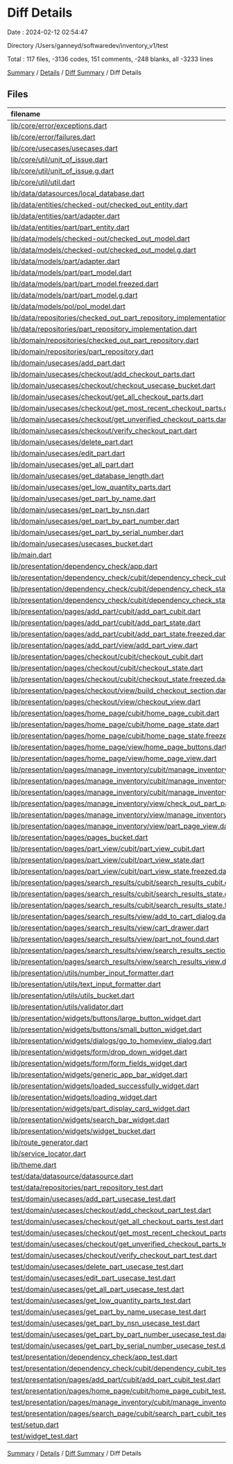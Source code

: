 # Diff Details

Date : 2024-02-12 02:54:47

Directory /Users/ganneyd/softwaredev/inventory_v1/test

Total : 117 files,  -3136 codes, 151 comments, -248 blanks, all -3233 lines

[Summary](results.md) / [Details](details.md) / [Diff Summary](diff.md) / Diff Details

## Files
| filename | language | code | comment | blank | total |
| :--- | :--- | ---: | ---: | ---: | ---: |
| [lib/core/error/exceptions.dart](/lib/core/error/exceptions.dart) | Dart | -6 | -10 | -6 | -22 |
| [lib/core/error/failures.dart](/lib/core/error/failures.dart) | Dart | -42 | -30 | -13 | -85 |
| [lib/core/usecases/usecases.dart](/lib/core/usecases/usecases.dart) | Dart | -10 | -5 | -3 | -18 |
| [lib/core/util/unit_of_issue.dart](/lib/core/util/unit_of_issue.dart) | Dart | -33 | -10 | -11 | -54 |
| [lib/core/util/unit_of_issue.g.dart](/lib/core/util/unit_of_issue.g.dart) | Dart | -60 | -4 | -8 | -72 |
| [lib/core/util/util.dart](/lib/core/util/util.dart) | Dart | -1 | 0 | -1 | -2 |
| [lib/data/datasources/local_database.dart](/lib/data/datasources/local_database.dart) | Dart | -115 | -14 | -22 | -151 |
| [lib/data/entities/checked-out/checked_out_entity.dart](/lib/data/entities/checked-out/checked_out_entity.dart) | Dart | -17 | -6 | -7 | -30 |
| [lib/data/entities/part/adapter.dart](/lib/data/entities/part/adapter.dart) | Dart | 0 | 0 | -1 | -1 |
| [lib/data/entities/part/part_entity.dart](/lib/data/entities/part/part_entity.dart) | Dart | -38 | -12 | -12 | -62 |
| [lib/data/models/checked-out/checked_out_model.dart](/lib/data/models/checked-out/checked_out_model.dart) | Dart | -34 | -4 | -9 | -47 |
| [lib/data/models/checked-out/checked_out_model.g.dart](/lib/data/models/checked-out/checked_out_model.g.dart) | Dart | -45 | -4 | -8 | -57 |
| [lib/data/models/part/adapter.dart](/lib/data/models/part/adapter.dart) | Dart | -16 | -3 | -2 | -21 |
| [lib/data/models/part/part_model.dart](/lib/data/models/part/part_model.dart) | Dart | -22 | -15 | -4 | -41 |
| [lib/data/models/part/part_model.freezed.dart](/lib/data/models/part/part_model.freezed.dart) | Dart | -320 | -15 | -26 | -361 |
| [lib/data/models/part/part_model.g.dart](/lib/data/models/part/part_model.g.dart) | Dart | -38 | -4 | -6 | -48 |
| [lib/data/models/pol/pol_model.dart](/lib/data/models/pol/pol_model.dart) | Dart | 0 | 0 | -1 | -1 |
| [lib/data/repositories/checked_out_part_repository_implementation.dart](/lib/data/repositories/checked_out_part_repository_implementation.dart) | Dart | -113 | 0 | -11 | -124 |
| [lib/data/repositories/part_repository_implementation.dart](/lib/data/repositories/part_repository_implementation.dart) | Dart | -163 | -11 | -19 | -193 |
| [lib/domain/repositories/checked_out_part_repository.dart](/lib/domain/repositories/checked_out_part_repository.dart) | Dart | -14 | -6 | -6 | -26 |
| [lib/domain/repositories/part_repository.dart](/lib/domain/repositories/part_repository.dart) | Dart | -26 | -12 | -12 | -50 |
| [lib/domain/usecases/add_part.dart](/lib/domain/usecases/add_part.dart) | Dart | -21 | 0 | -5 | -26 |
| [lib/domain/usecases/checkout/add_checkout_parts.dart](/lib/domain/usecases/checkout/add_checkout_parts.dart) | Dart | -65 | 0 | -7 | -72 |
| [lib/domain/usecases/checkout/checkout_usecase_bucket.dart](/lib/domain/usecases/checkout/checkout_usecase_bucket.dart) | Dart | -5 | 0 | -1 | -6 |
| [lib/domain/usecases/checkout/get_all_checkout_parts.dart](/lib/domain/usecases/checkout/get_all_checkout_parts.dart) | Dart | -30 | 0 | -4 | -34 |
| [lib/domain/usecases/checkout/get_most_recent_checkout_parts.dart](/lib/domain/usecases/checkout/get_most_recent_checkout_parts.dart) | Dart | 0 | 0 | -2 | -2 |
| [lib/domain/usecases/checkout/get_unverified_checkout_parts.dart](/lib/domain/usecases/checkout/get_unverified_checkout_parts.dart) | Dart | -42 | 0 | -4 | -46 |
| [lib/domain/usecases/checkout/verify_checkout_part.dart](/lib/domain/usecases/checkout/verify_checkout_part.dart) | Dart | -42 | 0 | -5 | -47 |
| [lib/domain/usecases/delete_part.dart](/lib/domain/usecases/delete_part.dart) | Dart | -21 | 0 | -6 | -27 |
| [lib/domain/usecases/edit_part.dart](/lib/domain/usecases/edit_part.dart) | Dart | -21 | 0 | -5 | -26 |
| [lib/domain/usecases/get_all_part.dart](/lib/domain/usecases/get_all_part.dart) | Dart | -30 | 0 | -5 | -35 |
| [lib/domain/usecases/get_database_length.dart](/lib/domain/usecases/get_database_length.dart) | Dart | -12 | 0 | -4 | -16 |
| [lib/domain/usecases/get_low_quantity_parts.dart](/lib/domain/usecases/get_low_quantity_parts.dart) | Dart | -46 | 0 | -7 | -53 |
| [lib/domain/usecases/get_part_by_name.dart](/lib/domain/usecases/get_part_by_name.dart) | Dart | -32 | 0 | -5 | -37 |
| [lib/domain/usecases/get_part_by_nsn.dart](/lib/domain/usecases/get_part_by_nsn.dart) | Dart | -32 | 0 | -5 | -37 |
| [lib/domain/usecases/get_part_by_part_number.dart](/lib/domain/usecases/get_part_by_part_number.dart) | Dart | -32 | 0 | -5 | -37 |
| [lib/domain/usecases/get_part_by_serial_number.dart](/lib/domain/usecases/get_part_by_serial_number.dart) | Dart | -32 | 0 | -5 | -37 |
| [lib/domain/usecases/usecases_bucket.dart](/lib/domain/usecases/usecases_bucket.dart) | Dart | -11 | 0 | -1 | -12 |
| [lib/main.dart](/lib/main.dart) | Dart | -12 | 0 | -3 | -15 |
| [lib/presentation/dependency_check/app.dart](/lib/presentation/dependency_check/app.dart) | Dart | -43 | 0 | -4 | -47 |
| [lib/presentation/dependency_check/cubit/dependency_check_cubit.dart](/lib/presentation/dependency_check/cubit/dependency_check_cubit.dart) | Dart | -101 | -12 | -23 | -136 |
| [lib/presentation/dependency_check/cubit/dependency_check_state.dart](/lib/presentation/dependency_check/cubit/dependency_check_state.dart) | Dart | -19 | -1 | -4 | -24 |
| [lib/presentation/dependency_check/cubit/dependency_check_state.freezed.dart](/lib/presentation/dependency_check/cubit/dependency_check_state.freezed.dart) | Dart | -225 | -15 | -23 | -263 |
| [lib/presentation/pages/add_part/cubit/add_part_cubit.dart](/lib/presentation/pages/add_part/cubit/add_part_cubit.dart) | Dart | -115 | -15 | -10 | -140 |
| [lib/presentation/pages/add_part/cubit/add_part_state.dart](/lib/presentation/pages/add_part/cubit/add_part_state.dart) | Dart | -32 | -1 | -4 | -37 |
| [lib/presentation/pages/add_part/cubit/add_part_state.freezed.dart](/lib/presentation/pages/add_part/cubit/add_part_state.freezed.dart) | Dart | -398 | -15 | -23 | -436 |
| [lib/presentation/pages/add_part/view/add_part_view.dart](/lib/presentation/pages/add_part/view/add_part_view.dart) | Dart | -154 | -6 | -10 | -170 |
| [lib/presentation/pages/checkout/cubit/checkout_cubit.dart](/lib/presentation/pages/checkout/cubit/checkout_cubit.dart) | Dart | -51 | 0 | -11 | -62 |
| [lib/presentation/pages/checkout/cubit/checkout_state.dart](/lib/presentation/pages/checkout/cubit/checkout_state.dart) | Dart | -19 | -1 | -4 | -24 |
| [lib/presentation/pages/checkout/cubit/checkout_state.freezed.dart](/lib/presentation/pages/checkout/cubit/checkout_state.freezed.dart) | Dart | -150 | -16 | -24 | -190 |
| [lib/presentation/pages/checkout/view/build_checkout_section.dart](/lib/presentation/pages/checkout/view/build_checkout_section.dart) | Dart | 0 | 0 | -1 | -1 |
| [lib/presentation/pages/checkout/view/checkout_view.dart](/lib/presentation/pages/checkout/view/checkout_view.dart) | Dart | -132 | -2 | -4 | -138 |
| [lib/presentation/pages/home_page/cubit/home_page_cubit.dart](/lib/presentation/pages/home_page/cubit/home_page_cubit.dart) | Dart | -5 | 0 | -2 | -7 |
| [lib/presentation/pages/home_page/cubit/home_page_state.dart](/lib/presentation/pages/home_page/cubit/home_page_state.dart) | Dart | -20 | -1 | -4 | -25 |
| [lib/presentation/pages/home_page/cubit/home_page_state.freezed.dart](/lib/presentation/pages/home_page/cubit/home_page_state.freezed.dart) | Dart | -142 | -15 | -23 | -180 |
| [lib/presentation/pages/home_page/view/home_page_buttons.dart](/lib/presentation/pages/home_page/view/home_page_buttons.dart) | Dart | 0 | 0 | -1 | -1 |
| [lib/presentation/pages/home_page/view/home_page_view.dart](/lib/presentation/pages/home_page/view/home_page_view.dart) | Dart | -55 | 0 | -4 | -59 |
| [lib/presentation/pages/manage_inventory/cubit/manage_inventory_cubit.dart](/lib/presentation/pages/manage_inventory/cubit/manage_inventory_cubit.dart) | Dart | -120 | -19 | -21 | -160 |
| [lib/presentation/pages/manage_inventory/cubit/manage_inventory_state.dart](/lib/presentation/pages/manage_inventory/cubit/manage_inventory_state.dart) | Dart | -29 | -1 | -4 | -34 |
| [lib/presentation/pages/manage_inventory/cubit/manage_inventory_state.freezed.dart](/lib/presentation/pages/manage_inventory/cubit/manage_inventory_state.freezed.dart) | Dart | -284 | -19 | -27 | -330 |
| [lib/presentation/pages/manage_inventory/view/check_out_part_page_view.dart](/lib/presentation/pages/manage_inventory/view/check_out_part_page_view.dart) | Dart | -135 | -2 | -7 | -144 |
| [lib/presentation/pages/manage_inventory/view/manage_inventory_view.dart](/lib/presentation/pages/manage_inventory/view/manage_inventory_view.dart) | Dart | -128 | 0 | -4 | -132 |
| [lib/presentation/pages/manage_inventory/view/part_page_view.dart](/lib/presentation/pages/manage_inventory/view/part_page_view.dart) | Dart | -122 | 0 | -8 | -130 |
| [lib/presentation/pages/pages_bucket.dart](/lib/presentation/pages/pages_bucket.dart) | Dart | -2 | 0 | -1 | -3 |
| [lib/presentation/pages/part_view/cubit/part_view_cubit.dart](/lib/presentation/pages/part_view/cubit/part_view_cubit.dart) | Dart | 0 | 0 | -1 | -1 |
| [lib/presentation/pages/part_view/cubit/part_view_state.dart](/lib/presentation/pages/part_view/cubit/part_view_state.dart) | Dart | -20 | -1 | -4 | -25 |
| [lib/presentation/pages/part_view/cubit/part_view_state.freezed.dart](/lib/presentation/pages/part_view/cubit/part_view_state.freezed.dart) | Dart | -143 | -15 | -23 | -181 |
| [lib/presentation/pages/search_results/cubit/search_results_cubit.dart](/lib/presentation/pages/search_results/cubit/search_results_cubit.dart) | Dart | -134 | -17 | -18 | -169 |
| [lib/presentation/pages/search_results/cubit/search_results_state.dart](/lib/presentation/pages/search_results/cubit/search_results_state.dart) | Dart | -29 | -1 | -4 | -34 |
| [lib/presentation/pages/search_results/cubit/search_results_state.freezed.dart](/lib/presentation/pages/search_results/cubit/search_results_state.freezed.dart) | Dart | -316 | -20 | -28 | -364 |
| [lib/presentation/pages/search_results/view/add_to_cart_dialog.dart](/lib/presentation/pages/search_results/view/add_to_cart_dialog.dart) | Dart | -89 | -2 | -5 | -96 |
| [lib/presentation/pages/search_results/view/cart_drawer.dart](/lib/presentation/pages/search_results/view/cart_drawer.dart) | Dart | -91 | -6 | -5 | -102 |
| [lib/presentation/pages/search_results/view/part_not_found.dart](/lib/presentation/pages/search_results/view/part_not_found.dart) | Dart | -13 | 0 | -3 | -16 |
| [lib/presentation/pages/search_results/view/search_results_section.dart](/lib/presentation/pages/search_results/view/search_results_section.dart) | Dart | -52 | -2 | -2 | -56 |
| [lib/presentation/pages/search_results/view/search_results_view.dart](/lib/presentation/pages/search_results/view/search_results_view.dart) | Dart | -142 | -4 | -9 | -155 |
| [lib/presentation/utils/number_input_formatter.dart](/lib/presentation/utils/number_input_formatter.dart) | Dart | -12 | -2 | -3 | -17 |
| [lib/presentation/utils/text_input_formatter.dart](/lib/presentation/utils/text_input_formatter.dart) | Dart | -19 | -3 | -4 | -26 |
| [lib/presentation/utils/utils_bucket.dart](/lib/presentation/utils/utils_bucket.dart) | Dart | -3 | -1 | -2 | -6 |
| [lib/presentation/utils/validator.dart](/lib/presentation/utils/validator.dart) | Dart | -16 | -1 | -2 | -19 |
| [lib/presentation/widgets/buttons/large_button_widget.dart](/lib/presentation/widgets/buttons/large_button_widget.dart) | Dart | -21 | 0 | -2 | -23 |
| [lib/presentation/widgets/buttons/small_button_widget.dart](/lib/presentation/widgets/buttons/small_button_widget.dart) | Dart | -25 | 0 | -2 | -27 |
| [lib/presentation/widgets/dialogs/go_to_homeview_dialog.dart](/lib/presentation/widgets/dialogs/go_to_homeview_dialog.dart) | Dart | -30 | 0 | -2 | -32 |
| [lib/presentation/widgets/form/drop_down_widget.dart](/lib/presentation/widgets/form/drop_down_widget.dart) | Dart | 0 | 0 | -1 | -1 |
| [lib/presentation/widgets/form/form_fields_widget.dart](/lib/presentation/widgets/form/form_fields_widget.dart) | Dart | -44 | 0 | -2 | -46 |
| [lib/presentation/widgets/generic_app_bar_widget.dart](/lib/presentation/widgets/generic_app_bar_widget.dart) | Dart | -36 | -2 | -3 | -41 |
| [lib/presentation/widgets/loaded_successfully_widget.dart](/lib/presentation/widgets/loaded_successfully_widget.dart) | Dart | -17 | -2 | -3 | -22 |
| [lib/presentation/widgets/loading_widget.dart](/lib/presentation/widgets/loading_widget.dart) | Dart | -10 | -2 | -3 | -15 |
| [lib/presentation/widgets/part_display_card_widget.dart](/lib/presentation/widgets/part_display_card_widget.dart) | Dart | -49 | 0 | -2 | -51 |
| [lib/presentation/widgets/search_bar_widget.dart](/lib/presentation/widgets/search_bar_widget.dart) | Dart | -35 | 0 | -3 | -38 |
| [lib/presentation/widgets/widget_bucket.dart](/lib/presentation/widgets/widget_bucket.dart) | Dart | -4 | 0 | -1 | -5 |
| [lib/route_generator.dart](/lib/route_generator.dart) | Dart | -49 | -1 | -5 | -55 |
| [lib/service_locator.dart](/lib/service_locator.dart) | Dart | -68 | -9 | -9 | -86 |
| [lib/theme.dart](/lib/theme.dart) | Dart | -222 | -1 | -8 | -231 |
| [test/data/datasource/datasource.dart](/test/data/datasource/datasource.dart) | Dart | 203 | 65 | 45 | 313 |
| [test/data/repositories/part_repository_test.dart](/test/data/repositories/part_repository_test.dart) | Dart | 476 | 200 | 98 | 774 |
| [test/domain/usecases/add_part_usecase_test.dart](/test/domain/usecases/add_part_usecase_test.dart) | Dart | 42 | 7 | 9 | 58 |
| [test/domain/usecases/checkout/add_checkout_part_test.dart](/test/domain/usecases/checkout/add_checkout_part_test.dart) | Dart | 71 | 0 | 9 | 80 |
| [test/domain/usecases/checkout/get_all_checkout_parts_test.dart](/test/domain/usecases/checkout/get_all_checkout_parts_test.dart) | Dart | 56 | 0 | 8 | 64 |
| [test/domain/usecases/checkout/get_most_recent_checkout_parts_test.dart](/test/domain/usecases/checkout/get_most_recent_checkout_parts_test.dart) | Dart | 0 | 0 | 1 | 1 |
| [test/domain/usecases/checkout/get_unverified_checkout_parts_test.dart](/test/domain/usecases/checkout/get_unverified_checkout_parts_test.dart) | Dart | 56 | 0 | 8 | 64 |
| [test/domain/usecases/checkout/verify_checkout_part_test.dart](/test/domain/usecases/checkout/verify_checkout_part_test.dart) | Dart | 58 | 2 | 15 | 75 |
| [test/domain/usecases/delete_part_usecase_test.dart](/test/domain/usecases/delete_part_usecase_test.dart) | Dart | 40 | 7 | 9 | 56 |
| [test/domain/usecases/edit_part_usecase_test.dart](/test/domain/usecases/edit_part_usecase_test.dart) | Dart | 40 | 7 | 9 | 56 |
| [test/domain/usecases/get_all_part_usecase_test.dart](/test/domain/usecases/get_all_part_usecase_test.dart) | Dart | 58 | 7 | 9 | 74 |
| [test/domain/usecases/get_low_quantity_parts_test.dart](/test/domain/usecases/get_low_quantity_parts_test.dart) | Dart | 49 | 0 | 15 | 64 |
| [test/domain/usecases/get_part_by_name_usecase_test.dart](/test/domain/usecases/get_part_by_name_usecase_test.dart) | Dart | 47 | 6 | 7 | 60 |
| [test/domain/usecases/get_part_by_nsn_usecase_test.dart](/test/domain/usecases/get_part_by_nsn_usecase_test.dart) | Dart | 45 | 10 | 8 | 63 |
| [test/domain/usecases/get_part_by_part_number_usecase_test.dart](/test/domain/usecases/get_part_by_part_number_usecase_test.dart) | Dart | 48 | 10 | 8 | 66 |
| [test/domain/usecases/get_part_by_serial_number_usecase_test.dart](/test/domain/usecases/get_part_by_serial_number_usecase_test.dart) | Dart | 48 | 10 | 8 | 66 |
| [test/presentation/dependency_check/app_test.dart](/test/presentation/dependency_check/app_test.dart) | Dart | 0 | 0 | 1 | 1 |
| [test/presentation/dependency_check/cubit/dependency_cubit_test.dart](/test/presentation/dependency_check/cubit/dependency_cubit_test.dart) | Dart | 238 | 51 | 26 | 315 |
| [test/presentation/pages/add_part/cubit/add_part_cubit_test.dart](/test/presentation/pages/add_part/cubit/add_part_cubit_test.dart) | Dart | 339 | 73 | 59 | 471 |
| [test/presentation/pages/home_page/cubit/home_page_cubit_test.dart](/test/presentation/pages/home_page/cubit/home_page_cubit_test.dart) | Dart | 15 | 0 | 3 | 18 |
| [test/presentation/pages/manage_inventory/cubit/manage_inventory_test.dart](/test/presentation/pages/manage_inventory/cubit/manage_inventory_test.dart) | Dart | 314 | 80 | 46 | 440 |
| [test/presentation/pages/search_page/cubit/search_part_cubit_test.dart](/test/presentation/pages/search_page/cubit/search_part_cubit_test.dart) | Dart | 175 | 13 | 19 | 207 |
| [test/setup.dart](/test/setup.dart) | Dart | 215 | 1 | 7 | 223 |
| [test/widget_test.dart](/test/widget_test.dart) | Dart | 0 | 0 | 2 | 2 |

[Summary](results.md) / [Details](details.md) / [Diff Summary](diff.md) / Diff Details